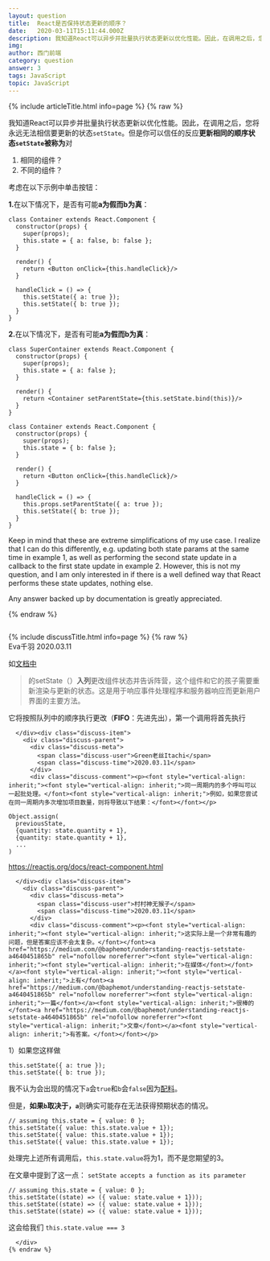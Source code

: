 ```yaml
---
layout: question
title:  React是否保持状态更新的顺序？
date:   2020-03-11T15:11:44.000Z
description: 我知道React可以异步并批量执行状态更新以优化性能。因此，在调用之后，您将永远无法相信要更新的状态setState。但是你可以信任的反应更新相同的顺序状...
img: 
author: 西门前端
category: question
answer: 3
tags: JavaScript
topic: JavaScript
---
```

<div class="article-root">
  <div class="article">
    {% include articleTitle.html info=page %}
    {% raw %}
    <div class="article-content"><p><font style="vertical-align: inherit;"><font style="vertical-align: inherit;">我知道React可以异步并批量执行状态更新以优化性能。</font><font style="vertical-align: inherit;">因此，在调用之后，您将永远无法相信要更新的状态</font></font><code>setState</code><font style="vertical-align: inherit;"><font style="vertical-align: inherit;">。</font><font style="vertical-align: inherit;">但是你可以信任的反应</font></font><strong><font style="vertical-align: inherit;"><font style="vertical-align: inherit;">更新相同的顺序状态</font></font><code>setState</code><font style="vertical-align: inherit;"><font style="vertical-align: inherit;">被称为</font></font></strong><font style="vertical-align: inherit;"><font style="vertical-align: inherit;">对</font></font></p>

<ol>
<li><font style="vertical-align: inherit;"><font style="vertical-align: inherit;">相同的组件？</font></font></li>
<li><font style="vertical-align: inherit;"><font style="vertical-align: inherit;">不同的组件？</font></font></li>
</ol>

<p><font style="vertical-align: inherit;"><font style="vertical-align: inherit;">考虑在以下示例中单击按钮：</font></font></p>

<p><strong><font style="vertical-align: inherit;"><font style="vertical-align: inherit;">1.</font></font></strong><font style="vertical-align: inherit;"><font style="vertical-align: inherit;">在以下情况下，是否有可能</font></font><strong><font style="vertical-align: inherit;"><font style="vertical-align: inherit;">a为假而b为真</font></font></strong><font style="vertical-align: inherit;"><font style="vertical-align: inherit;">：</font></font></p>

<pre><code>class Container extends React.Component {<font></font>
  constructor(props) {<font></font>
    super(props);<font></font>
    this.state = { a: false, b: false };<font></font>
  }<font></font>
<font></font>
  render() {<font></font>
    return &lt;Button onClick={this.handleClick}/&gt;<font></font>
  }<font></font>
<font></font>
  handleClick = () =&gt; {<font></font>
    this.setState({ a: true });<font></font>
    this.setState({ b: true });<font></font>
  }<font></font>
}<font></font>
</code></pre>

<p><strong><font style="vertical-align: inherit;"><font style="vertical-align: inherit;">2.</font></font></strong><font style="vertical-align: inherit;"><font style="vertical-align: inherit;">在以下情况下，是否有可能</font></font><strong><font style="vertical-align: inherit;"><font style="vertical-align: inherit;">a为假而b为真</font></font></strong><font style="vertical-align: inherit;"><font style="vertical-align: inherit;">：</font></font></p>

<pre><code>class SuperContainer extends React.Component {<font></font>
  constructor(props) {<font></font>
    super(props);<font></font>
    this.state = { a: false };<font></font>
  }<font></font>
<font></font>
  render() {<font></font>
    return &lt;Container setParentState={this.setState.bind(this)}/&gt;<font></font>
  }<font></font>
}<font></font>
<font></font>
class Container extends React.Component {<font></font>
  constructor(props) {<font></font>
    super(props);<font></font>
    this.state = { b: false };<font></font>
  }<font></font>
<font></font>
  render() {<font></font>
    return &lt;Button onClick={this.handleClick}/&gt;<font></font>
  }<font></font>
<font></font>
  handleClick = () =&gt; {<font></font>
    this.props.setParentState({ a: true });<font></font>
    this.setState({ b: true });<font></font>
  }<font></font>
}<font></font>
</code></pre>

<p>Keep in mind that these are extreme simplifications of my use case. I realize that I can do this differently, e.g. updating both state params at the same time in example 1, as well as performing the second state update in a callback to the first state update in example 2. However, this is not my question, and I am only interested in if there is a well defined way that React performs these state updates, nothing else.</p>

<p>Any answer backed up by documentation is greatly appreciated.</p></div>
    {% endraw %}
  </div>
  <p style="height: 0;width:0;overflow: hidden;"> 第826篇《React是否保持状态更新的顺序？》来自Winter(https://github.com/aiyld/aiyld.github.io)的站点</p>
  <div class="discuss-wrapper">
    {% include discussTitle.html info=page %}
    {% raw %}
    <div class="discuss-item">
        <div class="discuss-parent">
          <div class="discuss-meta">
            <span class="discuss-user">Eva千羽</span>
            <span class="discuss-time">2020.03.11</span>
          </div>
          <div class="discuss-comment"><p><font style="vertical-align: inherit;"><font style="vertical-align: inherit;">如</font></font><a href="https://reactjs.org/docs/react-component.html#setstate" rel="nofollow noreferrer"><font style="vertical-align: inherit;"><font style="vertical-align: inherit;">文档中</font></font></a> </p>

<blockquote>
  <p><font style="vertical-align: inherit;"><font style="vertical-align: inherit;">的setState（）</font></font><strong><font style="vertical-align: inherit;"><font style="vertical-align: inherit;">入列</font></font></strong><font style="vertical-align: inherit;"><font style="vertical-align: inherit;">更改组件状态并告诉阵营，这个组件和它的孩子需要重新渲染与更新的状态。</font><font style="vertical-align: inherit;">这是用于响应事件处理程序和服务器响应而更新用户界面的主要方法。</font></font></p>
</blockquote>

<p><font style="vertical-align: inherit;"><font style="vertical-align: inherit;">它将按照队列中的顺序执行更改（</font></font><strong><font style="vertical-align: inherit;"><font style="vertical-align: inherit;">FIFO</font></font></strong><font style="vertical-align: inherit;"><font style="vertical-align: inherit;">：先进先出），第一个调用将首先执行</font></font></p></div>
        </div>
        
      </div><div class="discuss-item">
        <div class="discuss-parent">
          <div class="discuss-meta">
            <span class="discuss-user">Green老丝Itachi</span>
            <span class="discuss-time">2020.03.11</span>
          </div>
          <div class="discuss-comment"><p><font style="vertical-align: inherit;"><font style="vertical-align: inherit;">同一周期内的多个呼叫可以一起批处理。</font><font style="vertical-align: inherit;">例如，如果您尝试在同一周期内多次增加项目数量，则将导致以下结果：</font></font></p>

<pre><code>Object.assign(<font></font>
  previousState,<font></font>
  {quantity: state.quantity + 1},<font></font>
  {quantity: state.quantity + 1},<font></font>
  ...<font></font>
)<font></font>
</code></pre>

<p><a href="https://reactjs.org/docs/react-component.html" rel="nofollow noreferrer"><font style="vertical-align: inherit;"><font style="vertical-align: inherit;">https://reactjs.org/docs/react-component.html</font></font></a></p></div>
        </div>
        
      </div><div class="discuss-item">
        <div class="discuss-parent">
          <div class="discuss-meta">
            <span class="discuss-user">村村神无猴子</span>
            <span class="discuss-time">2020.03.11</span>
          </div>
          <div class="discuss-comment"><p><font style="vertical-align: inherit;"><font style="vertical-align: inherit;">这实际上是一个非常有趣的问题，但是答案应该不会太复杂。</font></font><a href="https://medium.com/@baphemot/understanding-reactjs-setstate-a4640451865b" rel="nofollow noreferrer"><font style="vertical-align: inherit;"><font style="vertical-align: inherit;">在媒体</font></font></a><font style="vertical-align: inherit;"><font style="vertical-align: inherit;">上有</font><a href="https://medium.com/@baphemot/understanding-reactjs-setstate-a4640451865b" rel="nofollow noreferrer"><font style="vertical-align: inherit;">一篇</font></a><font style="vertical-align: inherit;">很棒的</font><a href="https://medium.com/@baphemot/understanding-reactjs-setstate-a4640451865b" rel="nofollow noreferrer"><font style="vertical-align: inherit;">文章</font></a><font style="vertical-align: inherit;">有答案。</font></font></p>

<p><font style="vertical-align: inherit;"><font style="vertical-align: inherit;">1）如果您这样做</font></font></p>

<pre><code>this.setState({ a: true });<font></font>
this.setState({ b: true });<font></font>
</code></pre>

<p><font style="vertical-align: inherit;"><font style="vertical-align: inherit;">我不认为会出现的情况下</font></font><code>a</code><font style="vertical-align: inherit;"><font style="vertical-align: inherit;">会</font></font><code>true</code><font style="vertical-align: inherit;"><font style="vertical-align: inherit;">和</font></font><code>b</code><font style="vertical-align: inherit;"><font style="vertical-align: inherit;">会</font></font><code>false</code><font style="vertical-align: inherit;"><font style="vertical-align: inherit;">因为</font></font><a href="https://reactjs.org/docs/react-component.html" rel="nofollow noreferrer"><font style="vertical-align: inherit;"><font style="vertical-align: inherit;">配料</font></font></a><font style="vertical-align: inherit;"><font style="vertical-align: inherit;">。</font></font></p>

<p><font style="vertical-align: inherit;"><font style="vertical-align: inherit;">但是，</font></font><strong><font style="vertical-align: inherit;"><font style="vertical-align: inherit;">如果</font></font><code>b</code><font style="vertical-align: inherit;"><font style="vertical-align: inherit;">取决于，</font></font><code>a</code></strong><font style="vertical-align: inherit;"><font style="vertical-align: inherit;">则确实可能存在无法获得预期状态的情况。</font></font></p>

<pre><code>// assuming this.state = { value: 0 };<font></font>
this.setState({ value: this.state.value + 1});<font></font>
this.setState({ value: this.state.value + 1});<font></font>
this.setState({ value: this.state.value + 1});<font></font>
</code></pre>

<p><font style="vertical-align: inherit;"><font style="vertical-align: inherit;">处理完上述所有调用后，</font></font><code>this.state.value</code><font style="vertical-align: inherit;"><font style="vertical-align: inherit;">将为1，而不是您期望的3。</font></font></p>

<p><font style="vertical-align: inherit;"><font style="vertical-align: inherit;">在文章中提到了这一点： </font></font><code>setState accepts a function as its parameter</code></p>

<pre><code>// assuming this.state = { value: 0 };<font></font>
this.setState((state) =&gt; ({ value: state.value + 1}));<font></font>
this.setState((state) =&gt; ({ value: state.value + 1}));<font></font>
this.setState((state) =&gt; ({ value: state.value + 1}));<font></font>
</code></pre>

<p><font style="vertical-align: inherit;"><font style="vertical-align: inherit;">这会给我们 </font></font><code>this.state.value === 3</code></p></div>
        </div>
        
      </div>
    {% endraw %}
  </div>
<div>
